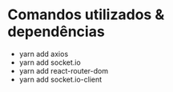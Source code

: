 # Comandos utilizados & dependências

  * yarn add axios
  * yarn add socket.io
  * yarn add react-router-dom
  * yarn add socket.io-client
